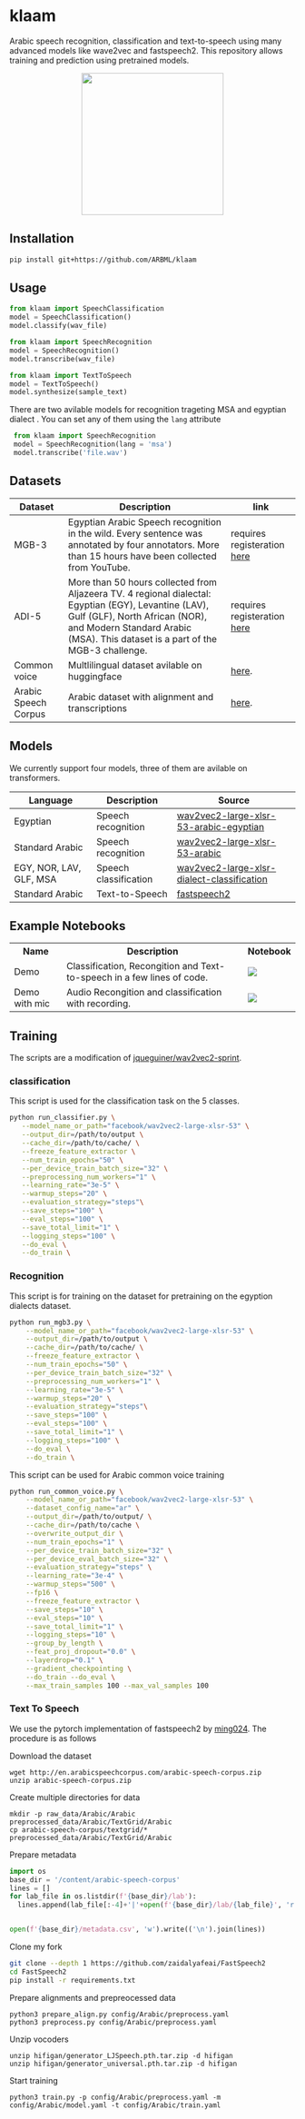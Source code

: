 # klaam
Arabic speech recognition, classification and text-to-speech using many advanced models like wave2vec and fastspeech2. This repository allows training and prediction using pretrained models. 

 <p align="center"> 
 <img src="https://raw.githubusercontent.com/ARBML/klaam/main/klaam_logo.PNG" width="250px"/>
 </p>
 
 ## Installation

 ```sh
 pip install git+https://github.com/ARBML/klaam
 ```
 
 ## Usage 
 
 ```python
 from klaam import SpeechClassification
 model = SpeechClassification()
 model.classify(wav_file)
 
 from klaam import SpeechRecognition
 model = SpeechRecognition()
 model.transcribe(wav_file)

 from klaam import TextToSpeech
 model = TextToSpeech()
 model.synthesize(sample_text)
 ```

 There are two avilable models for recognition trageting MSA and egyptian dialect . You can set any of them using the `lang` attribute

```python
 from klaam import SpeechRecognition
 model = SpeechRecognition(lang = 'msa')
 model.transcribe('file.wav')
 ```
 
 ## Datasets 
 
| Dataset | Description | link |
|---------| ------------------------------ | ---- |
| MGB-3  | Egyptian Arabic Speech recognition in the wild. Every sentence was annotated by four annotators. More than 15 hours have been collected from YouTube.  |  requires registeration [here](https://arabicspeech.org/mgb3-asr/)|
| ADI-5  | More than 50 hours collected from Aljazeera TV.  4 regional dialectal: Egyptian (EGY), Levantine (LAV), Gulf (GLF), North African (NOR), and Modern Standard Arabic (MSA). This dataset is a part of the MGB-3 challenge.  | requires registeration [here](https://arabicspeech.org/mgb3-adi/)|
|Common voice | Multlilingual dataset avilable on huggingface | [here](https://github.com/huggingface/datasets/tree/master/datasets/common_voice). |
|Arabic Speech Corpus | Arabic dataset with alignment and transcriptions | [here](http://en.arabicspeechcorpus.com/). |

## Models 

We currently support four models, three of them are avilable on transformers. 

|Language | Description | Source |
|-------- | ----------- | ------ |
|Egyptian | Speech recognition | [wav2vec2-large-xlsr-53-arabic-egyptian](https://huggingface.co/Zaid/wav2vec2-large-xlsr-53-arabic-egyptian)|
|Standard Arabic | Speech recognition | [wav2vec2-large-xlsr-53-arabic](https://huggingface.co/elgeish/wav2vec2-large-xlsr-53-arabic)
|EGY, NOR, LAV, GLF, MSA | Speech classification | [wav2vec2-large-xlsr-dialect-classification](https://huggingface.co/Zaid/wav2vec2-large-xlsr-dialect-classification)|
|Standard Arabic| Text-to-Speech | [fastspeech2]()|

## Example Notebooks 
<table>
  <tr>
    <th><b>Name</b></th>
    <th><b>Description</b></th>
    <th><b>Notebook</b></th>
  </tr>

  <tr>
    <td>Demo</td>
    <td>Classification, Recongition and Text-to-speech  in a few lines of code.</td>
    <td><a href="https://colab.research.google.com/github/ARBML/klaam/blob/main/demo.ipynb">
    <img src="https://colab.research.google.com/assets/colab-badge.svg"  >
    </a></td>
  </tr>

  <tr>
    <td>Demo with mic</td>
    <td>Audio Recongition and classification with recording.</td>
    <td><a href="https://colab.research.google.com/github/ARBML/klaam/blob/main/demo_with_mic.ipynb">
    <img src="https://colab.research.google.com/assets/colab-badge.svg">
    </a></td>
  </tr>
<table>

## Training

The scripts are a modification of [jqueguiner/wav2vec2-sprint](https://github.com/jqueguiner/wav2vec2-sprint).
 
### classification 
This script is used for the classification task on the 5 classes. 

 ```sh
python run_classifier.py \
    --model_name_or_path="facebook/wav2vec2-large-xlsr-53" \
    --output_dir=/path/to/output \
    --cache_dir=/path/to/cache/ \
    --freeze_feature_extractor \
    --num_train_epochs="50" \
    --per_device_train_batch_size="32" \
    --preprocessing_num_workers="1" \
    --learning_rate="3e-5" \
    --warmup_steps="20" \
    --evaluation_strategy="steps"\
    --save_steps="100" \
    --eval_steps="100" \
    --save_total_limit="1" \
    --logging_steps="100" \
    --do_eval \
    --do_train \
```

### Recognition 

This script is for training on the dataset for pretraining on the egyption dialects dataset. 

```sh
python run_mgb3.py \
    --model_name_or_path="facebook/wav2vec2-large-xlsr-53" \
    --output_dir=/path/to/output \
    --cache_dir=/path/to/cache/ \
    --freeze_feature_extractor \
    --num_train_epochs="50" \
    --per_device_train_batch_size="32" \
    --preprocessing_num_workers="1" \
    --learning_rate="3e-5" \
    --warmup_steps="20" \
    --evaluation_strategy="steps"\
    --save_steps="100" \
    --eval_steps="100" \
    --save_total_limit="1" \
    --logging_steps="100" \
    --do_eval \
    --do_train \
```
 
This script can be used for Arabic common voice training 

```sh
python run_common_voice.py \
    --model_name_or_path="facebook/wav2vec2-large-xlsr-53" \
    --dataset_config_name="ar" \
    --output_dir=/path/to/output/ \
    --cache_dir=/path/to/cache \
    --overwrite_output_dir \
    --num_train_epochs="1" \
    --per_device_train_batch_size="32" \
    --per_device_eval_batch_size="32" \
    --evaluation_strategy="steps" \
    --learning_rate="3e-4" \
    --warmup_steps="500" \
    --fp16 \
    --freeze_feature_extractor \
    --save_steps="10" \
    --eval_steps="10" \
    --save_total_limit="1" \
    --logging_steps="10" \
    --group_by_length \
    --feat_proj_dropout="0.0" \
    --layerdrop="0.1" \
    --gradient_checkpointing \
    --do_train --do_eval \
    --max_train_samples 100 --max_val_samples 100
```

### Text To Speech 

We use the pytorch implementation of fastspeech2 by [ming024](https://github.com/ming024/FastSpeech2). The procedure is as follows

Download the dataset 

```
wget http://en.arabicspeechcorpus.com/arabic-speech-corpus.zip 
unzip arabic-speech-corpus.zip 
```

Create multiple directories for data 

```
mkdir -p raw_data/Arabic/Arabic preprocessed_data/Arabic/TextGrid/Arabic
cp arabic-speech-corpus/textgrid/* preprocessed_data/Arabic/TextGrid/Arabic
```

Prepare metadata 

```python
import os 
base_dir = '/content/arabic-speech-corpus'
lines = []
for lab_file in os.listdir(f'{base_dir}/lab'):
  lines.append(lab_file[:-4]+'|'+open(f'{base_dir}/lab/{lab_file}', 'r').read())


open(f'{base_dir}/metadata.csv', 'w').write(('\n').join(lines))
```

Clone my fork 

```bash
git clone --depth 1 https://github.com/zaidalyafeai/FastSpeech2
cd FastSpeech2
pip install -r requirements.txt
```

Prepare alignments and prepreocessed data 

```
python3 prepare_align.py config/Arabic/preprocess.yaml
python3 preprocess.py config/Arabic/preprocess.yaml
```

Unzip vocoders 

```
unzip hifigan/generator_LJSpeech.pth.tar.zip -d hifigan
unzip hifigan/generator_universal.pth.tar.zip -d hifigan
```

Start training 

```
python3 train.py -p config/Arabic/preprocess.yaml -m config/Arabic/model.yaml -t config/Arabic/train.yaml
```


